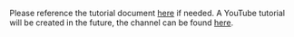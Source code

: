 Please reference the tutorial document [here](https://docs.google.com/document/d/1-uj0tl3-xBASDWktO_s44Pmi74OpMQXOA8_P-lV-UbM/edit?usp=sharing) if needed. 
A YouTube tutorial will be created in the future, the channel can be found [here](https://www.youtube.com/@zenith-game-development).
